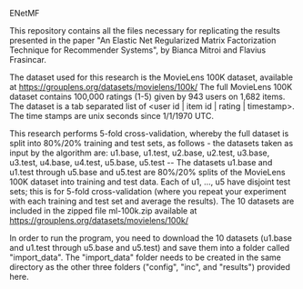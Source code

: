 ENetMF

This repository contains all the files necessary for replicating the results presented in the paper "An Elastic Net Regularized Matrix Factorization Technique for Recommender Systems", by Bianca Mitroi and Flavius Frasincar.

The dataset used for this research is the MovieLens 100K dataset, available at https://grouplens.org/datasets/movielens/100k/
The full MovieLens 100K dataset contains 100,000 ratings (1-5) given by 943 users on 1,682 items. The dataset is a tab separated list of <user id | item id | rating | timestamp>. The time stamps are unix seconds since 1/1/1970 UTC.

This research performs 5-fold cross-validation, whereby the full dataset is split into 80%/20% training and test sets, as follows - the datasets taken as input by the algorithm are: u1.base, u1.test, u2.base, u2.test, u3.base, u3.test, u4.base, u4.test, u5.base, u5.test -- The datasets u1.base and u1.test through u5.base and u5.test are 80%/20% splits of the MovieLens 100K dataset into training and test data. Each of u1, ..., u5 have disjoint test sets; this is for 5-fold cross-validation (where you repeat your experiment with each training and test set and average the results). The 10 datasets are included in the zipped file ml-100k.zip available at https://grouplens.org/datasets/movielens/100k/

In order to run the program, you need to download the 10 datasets (u1.base and u1.test through u5.base and u5.test) and save them into a folder called "import_data". The "import_data" folder needs to be created in the same directory as the other three folders ("config", "inc", and "results") provided here.
